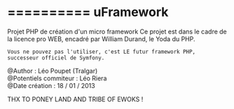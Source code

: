 ==========
uFramework
==========

Projet PHP de création d'un micro framework
Ce projet est dans le cadre de la licence pro WEB, encadré par William Durand, le Yoda du PHP.

    Vous ne pouvez pas l'utiliser, c'est LE futur framework PHP, successeur officiel de Symfony.

@Author : Léo Poupet (Tralgar)<br/>
@Potentiels commiteur : Léo Riera<br/>
@Date création : 18 / 01 / 2013<br/>

THX TO PONEY LAND AND TRIBE OF EWOKS !
